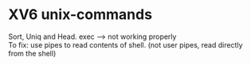 # XV6 unix-commands
Sort, Uniq and Head.
exec --> not working properly  
To fix: use pipes to read contents of shell. (not user pipes, read directly from the shell)  
